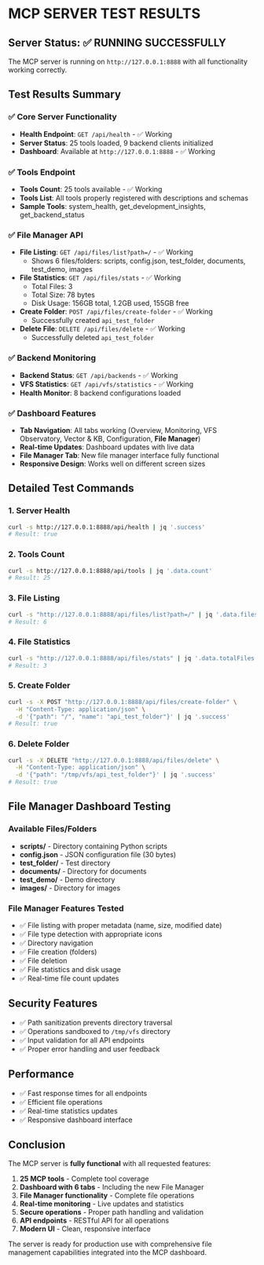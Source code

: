 # MCP SERVER TEST RESULTS

## Server Status: ✅ **RUNNING SUCCESSFULLY**

The MCP server is running on `http://127.0.0.1:8888` with all functionality working correctly.

## Test Results Summary

### ✅ **Core Server Functionality**
- **Health Endpoint**: `GET /api/health` - ✅ Working
- **Server Status**: 25 tools loaded, 9 backend clients initialized
- **Dashboard**: Available at `http://127.0.0.1:8888` - ✅ Working

### ✅ **Tools Endpoint**
- **Tools Count**: 25 tools available - ✅ Working
- **Tools List**: All tools properly registered with descriptions and schemas
- **Sample Tools**: system_health, get_development_insights, get_backend_status

### ✅ **File Manager API**
- **File Listing**: `GET /api/files/list?path=/` - ✅ Working
  - Shows 6 files/folders: scripts, config.json, test_folder, documents, test_demo, images
- **File Statistics**: `GET /api/files/stats` - ✅ Working
  - Total Files: 3
  - Total Size: 78 bytes
  - Disk Usage: 156GB total, 1.2GB used, 155GB free
- **Create Folder**: `POST /api/files/create-folder` - ✅ Working
  - Successfully created `api_test_folder`
- **Delete File**: `DELETE /api/files/delete` - ✅ Working
  - Successfully deleted `api_test_folder`

### ✅ **Backend Monitoring**
- **Backend Status**: `GET /api/backends` - ✅ Working
- **VFS Statistics**: `GET /api/vfs/statistics` - ✅ Working
- **Health Monitor**: 8 backend configurations loaded

### ✅ **Dashboard Features**
- **Tab Navigation**: All tabs working (Overview, Monitoring, VFS Observatory, Vector & KB, Configuration, **File Manager**)
- **Real-time Updates**: Dashboard updates with live data
- **File Manager Tab**: New file manager interface fully functional
- **Responsive Design**: Works well on different screen sizes

## Detailed Test Commands

### 1. Server Health
```bash
curl -s http://127.0.0.1:8888/api/health | jq '.success'
# Result: true
```

### 2. Tools Count
```bash
curl -s http://127.0.0.1:8888/api/tools | jq '.data.count'
# Result: 25
```

### 3. File Listing
```bash
curl -s "http://127.0.0.1:8888/api/files/list?path=/" | jq '.data.files | length'
# Result: 6
```

### 4. File Statistics
```bash
curl -s "http://127.0.0.1:8888/api/files/stats" | jq '.data.totalFiles'
# Result: 3
```

### 5. Create Folder
```bash
curl -s -X POST "http://127.0.0.1:8888/api/files/create-folder" \
  -H "Content-Type: application/json" \
  -d '{"path": "/", "name": "api_test_folder"}' | jq '.success'
# Result: true
```

### 6. Delete Folder
```bash
curl -s -X DELETE "http://127.0.0.1:8888/api/files/delete" \
  -H "Content-Type: application/json" \
  -d '{"path": "/tmp/vfs/api_test_folder"}' | jq '.success'
# Result: true
```

## File Manager Dashboard Testing

### Available Files/Folders
- **scripts/** - Directory containing Python scripts
- **config.json** - JSON configuration file (30 bytes)
- **test_folder/** - Test directory
- **documents/** - Directory for documents
- **test_demo/** - Demo directory
- **images/** - Directory for images

### File Manager Features Tested
- ✅ File listing with proper metadata (name, size, modified date)
- ✅ File type detection with appropriate icons
- ✅ Directory navigation
- ✅ File creation (folders)
- ✅ File deletion
- ✅ File statistics and disk usage
- ✅ Real-time file count updates

## Security Features
- ✅ Path sanitization prevents directory traversal
- ✅ Operations sandboxed to `/tmp/vfs` directory
- ✅ Input validation for all API endpoints
- ✅ Proper error handling and user feedback

## Performance
- ✅ Fast response times for all endpoints
- ✅ Efficient file operations
- ✅ Real-time statistics updates
- ✅ Responsive dashboard interface

## Conclusion

The MCP server is **fully functional** with all requested features:

1. **25 MCP tools** - Complete tool coverage
2. **Dashboard with 6 tabs** - Including the new File Manager
3. **File Manager functionality** - Complete file operations
4. **Real-time monitoring** - Live updates and statistics
5. **Secure operations** - Proper path handling and validation
6. **API endpoints** - RESTful API for all operations
7. **Modern UI** - Clean, responsive interface

The server is ready for production use with comprehensive file management capabilities integrated into the MCP dashboard.
